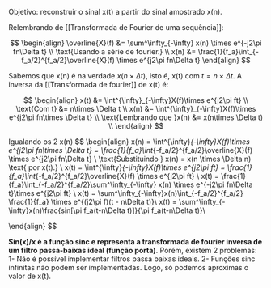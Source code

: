 

Objetivo: reconstruir o sinal x(t) a partir do sinal amostrado x(n).

Relembrando de [[Transformada de Fourier de uma sequência]]:

$$
\begin{align}
\overline{X}(f) &= \sum^\infty_{-\infty} x(n) \times e^{-j2\pi fn\Delta t} \\
\text{Usando a série de fourier.} \\
x(n) &= \frac{1}{f_a}\int_{-f_a/2}^{f_a/2}\overline{X}(f) \times e^{j2\pi fn\Delta t}
\end{align}
$$


Sabemos que x(n) é na verdade $x(n\times \Delta t)$, isto é, x(t) com $t=n\times \Delta t$.
A inversa da [[Transformada de fourier]] de x(t) é:

$$
\begin{align}
x(t) &= \int^{\infty}_{-\infty}X(f)\times e^{j2\pi ft} \\
\text{Com t} &= n\times \Delta t \\
x(n) &= \int^{\infty}_{-\infty}X(f)\times e^{j2\pi fn\times \Delta t} \\
\text{Lembrando que }x(n) &= x(n\times \Delta t) \\
\end{align}
$$


Igualando os 2 x(n)
$$
\begin{align}
x(n) = \int^{\infty}_{-\infty}X(f)\times e^{j2\pi fn\times \Delta t} = \frac{1}{f_a}\int_{-f_a/2}^{f_a/2}\overline{X}(f) \times e^{j2\pi fn\Delta t} \\
\text{Substituindo } x(n) = x(n \times \Delta n) \text{ por x(t).} \\
x(t) = \int^{\infty}_{-\infty}X(f)\times e^{j2\pi ft} = \frac{1}{f_a}\int_{-f_a/2}^{f_a/2}\overline{X}(f) \times e^{j2\pi ft} \\
x(t) = \frac{1}{f_a}\int_{-f_a/2}^{f_a/2}\sum^\infty_{-\infty} x(n) \times e^{-j2\pi fn\Delta t}\times e^{j2\pi ft} \\
x(t) = \sum^\infty_{-\infty}x(n)\int_{-f_a/2}^{f_a/2} \frac{1}{f_a} \times e^{(j2\pi f)(t - n\Delta t)}\\
x(t) = \sum^\infty_{-\infty}x(n)\frac{sin[\pi f_a(t-n\Delta t)]}{\pi f_a(t-n\Delta t)}\\

\end{align}
$$

**Sin(x)/x é a função sinc e representa a transformada de fourier inversa de um filtro passa-baixas ideal (função porta)**. Porém, existem 2 problemas:
1- Não é possível implementar filtros passa baixas ideais.
2- Funções sinc infinitas não podem ser implementadas.
Logo, só podemos aproximas o valor de x(t).



